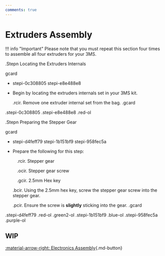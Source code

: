 ```yaml
---
comments: true
---
```


<link rel="stylesheet" href="../../../assets/css/kits.css">

# Extruders Assembly

!!! info "Important"
    Please note that you must repeat this section four times to assemble all four extruders for your 3MS.

.Stepn Locating the Extruders Internals

gcard
- stepi-0c308805
    stepi-e8e488e8

- Begin by locating the extruders internals set in your 3MS kit.
    
    .rcir. Remove one extruder internal set from the bag.
.gcard

.stepi-0c308805
.stepi-e8e488e8 .red-ol

.Stepn Preparing the Stepper Gear

gcard
- stepi-d4feff79
    stepi-1b151bf9
    stepi-958fec5a

- Prepare the following for this step:

    &emsp;.rcir. Stepper gear 
    
    &emsp;.ocir. Stepper gear screw

    &emsp;.gcir. 2.5mm Hex key

    .bcir. Using the 2.5mm hex key, screw the stepper gear screw into the stepper gear.

    .pcir. Ensure the screw is **slightly** sticking into the gear.
.gcard

.stepi-d4feff79 .red-ol .green2-ol
.stepi-1b151bf9 .blue-ol
.stepi-958fec5a .purple-ol

## WIP

[:material-arrow-right: Electronics Assembly](electronic-assembly.md){.md-button}